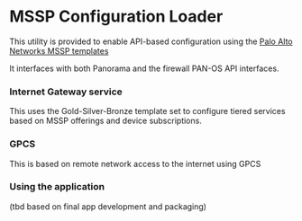 
# MSSP Configuration Loader

This utility is provided to enable API-based configuration using the
[Palo Alto Networks MSSP templates](https://github.com/scotchoaf/mssp-templates/tree/81dev)

It interfaces with both Panorama and the firewall PAN-OS API interfaces.

### Internet Gateway service

This uses the Gold-Silver-Bronze template set to configure tiered
services based on MSSP offerings and device subscriptions.

### GPCS

This is based on remote network access to the internet using GPCS


### Using the application

(tbd based on final app development and packaging)


